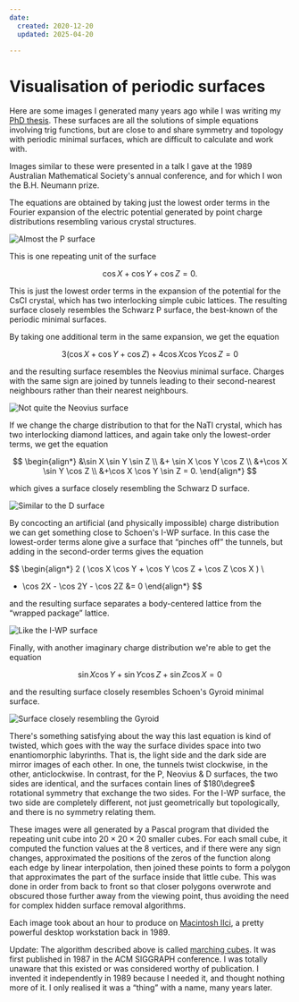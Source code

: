 ```yaml
---
date:
  created: 2020-12-20
  updated: 2025-04-20

---
```


# Visualisation of periodic surfaces

Here are some images I generated many years ago while I was writing my [PhD
thesis][thesis]. These surfaces are all the solutions of simple equations
involving trig functions, but are close to and share symmetry and topology with
periodic minimal surfaces, which are difficult to calculate and work with.

<!-- more -->

Images similar to these were presented in a talk I gave at the 1989 Australian
Mathematical Society's annual conference, and for which I won the B.H. Neumann
prize.

The equations are obtained by taking just the lowest order terms in the Fourier
expansion of the electric potential generated by point charge distributions
resembling various crystal structures.

![Almost the P surface](../assets/P.png)

This is one repeating unit of the surface

$$
\cos X + \cos Y + \cos Z = 0.
$$

This is just the lowest order terms in the expansion of the potential for the
CsCl crystal, which has two interlocking simple cubic lattices. The resulting
surface closely resembles the Schwarz P surface, the best-known of the periodic
minimal surfaces.

By taking one additional term in the same expansion, we get the equation

$$
3 ( \cos X + \cos Y + \cos Z ) + 4 \cos X \cos Y \cos Z = 0
$$

and the resulting surface resembles the Neovius minimal surface. Charges with
the same sign are joined by tunnels leading to their second-nearest neighbours
rather than their nearest neighbours.

![Not quite the Neovius surface](../assets/Neovius.png)

If we change the charge distribution to that for the NaTl crystal, which has two
interlocking diamond lattices, and again take only the lowest-order terms, we
get the equation

$$
\begin{align*}
&\sin X \sin Y \sin Z \\
&+ \sin X \cos Y \cos Z \\
&+\cos X \sin Y \cos Z \\
&+\cos X \cos Y \sin Z = 0.
\end{align*}
$$

which gives a surface closely resembling the Schwarz D surface.

![Similar to the D surface](../assets/D.png)

By concocting an artificial (and physically impossible) charge distribution we
can get something close to Schoen's I-WP surface. In this case the lowest-order
terms alone give a surface that “pinches off” the tunnels, but adding in the
second-order terms gives the equation

$$
\begin{align*}
2 ( \cos X \cos Y + \cos Y \cos Z + \cos Z \cos X ) \\
 - \cos 2X - \cos 2Y - \cos 2Z &= 0
\end{align*}
$$

and the resulting surface separates a body-centered lattice from the “wrapped
package” lattice.

![Like the I-WP surface](../assets/I-WP.png)

Finally, with another imaginary charge distribution we're able to get the
equation

$$
\sin X \cos Y + \sin Y \cos Z + \sin Z \cos X = 0
$$

and the resulting surface closely resembles Schoen's Gyroid minimal surface.

![Surface closely resembling the Gyroid](../assets/Gyroid.png)

There's something satisfying about the way this last equation is kind of
twisted, which goes with the way the surface divides space into two
enantiomorphic labyrinths. That is, the light side and the dark side are mirror
images of each other. In one, the tunnels twist clockwise, in the other,
anticlockwise. In contrast, for the P, Neovius & D surfaces, the two sides are
identical, and the surfaces contain lines of $180\degree$ rotational symmetry
that exchange the two sides. For the I-WP surface, the two side are completely
different, not just geometrically but topologically, and there is no symmetry
relating them.

These images were all generated by a Pascal program that divided the repeating
unit cube into $20 \times 20 \times 20$ smaller cubes. For each small cube, it
computed the function values at the 8 vertices, and if there were any sign
changes, approximated the positions of the zeros of the function along each edge
by linear interpolation, then joined these points to form a polygon that
approximates the part of the surface inside that little cube. This was done in
order from back to front so that closer polygons overwrote and obscured those
further away from the viewing point, thus avoiding the need for complex hidden
surface removal algorithms.

Each image took about an hour to produce on [Macintosh IIci][], a pretty
powerful desktop workstation back in 1989.

Update: The algorithm described above is called [marching cubes][]. It was first
published in 1987 in the ACM SIGGRAPH conference. I was totally unaware that
this existed or was considered worthy of publication. I invented it
independently in 1989 because I needed it, and thought nothing more of it. I
only realised it was a “thing” with a name, many years later.

[thesis]: https://openresearch-repository.anu.edu.au/handle/1885/49316
[Macintosh IIci]: https://en.wikipedia.org/wiki/Macintosh_IIci
[marching cubes]: https://en.wikipedia.org/wiki/Marching_cubes
